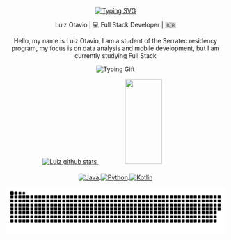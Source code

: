 <div align="center">
   
   [![Typing SVG](https://readme-typing-svg.herokuapp.com/?color=007A33&size=35&center=true&vCenter=true&width=1000&lines=Olá,+eu+sou+o+Luiz👋;Hi,+there+I'm+Luiz👋;Hola,+soy+Luiz👋)](https://git.io/typing-svg)
   
   

<div align="center">
Luiz Otavio | 💻 Full Stack Developer | 🇧🇷 



Hello, my name is Luiz Otavio, I am a student of the Serratec residency program, my focus is on data analysis and mobile development, but I am currently studying Full Stack

  ![Typing Gift]( https://j.gifs.com/KkekYq.gif)
   
   
   
   
   </div>
 
  

 <div align="center">  
 <a href="https://github.com/luizitosuares">
  <img width="49%" height="195px" src="https://github-readme-stats.vercel.app/api?username=luizitosuares&show_icons=true&count_private=true&hide_border=true&title_color=007A33&icon_color=007A33&text_color=FFFFFF&bg_color=0d1117" alt="Luiz github stats" /> 
  <img width="41%" height="195px" src="https://github-readme-stats.vercel.app/api/top-langs/?username=luizitosuares&layout=compact&hide_border=true&title_color=007A33&text_color=FFFFFF&bg_color=0d1117" />
</div>


 <div style="display: inline_block" align="center"><br>
    <img align="center" alt="Java" height="40" width="50" src="https://cdn.jsdelivr.net/gh/devicons/devicon/icons/java/java-original.svg" />
    <img align="center" alt="Python" height="40" width="50" src="https://cdn.jsdelivr.net/gh/devicons/devicon/icons/python/python-original.svg" />
    <img align="center" alt="Kotlin" height="50" width="60" src="https://cdn.jsdelivr.net/gh/devicons/devicon@v2.15.1/devicon.min.css" />
          
    
    
            
          
 </div>
 
 
 ![Snake animation ](https://github.com/luizitosuares/luizitosuares/blob/output/dark.svg)
 
 ##
